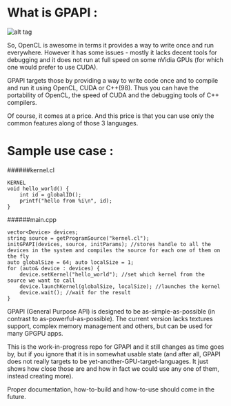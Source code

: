 # What is GPAPI :

![alt tag](https://imgs.xkcd.com/comics/standards.png)

So, OpenCL is awesome in terms it provides a way to write once and run everywhere.
However it has some issues - mostly it lacks decent tools for debugging and it does not run at full speed on some nVidia GPUs (for which one would prefer to use CUDA).

GPAPI targets those by providing a way to write code once and to compile and run it using OpenCL, CUDA or C++(98).
Thus you can have the portability of OpenCL, the speed of CUDA and the debugging tools of C++ compilers.

Of course, it comes at a price. And this price is that you can use only the common features along of those 3 languages.

# Sample use case :
######kernel.cl
```
KERNEL
void hello_world() {
    int id = globalID();
    printf("hello from %i\n", id);
}
```


######main.cpp
```
vector<Device> devices;
string source = getProgramSource("kernel.cl");
initGPAPI(devices, source, initParams); //stores handle to all the devices in the system and compiles the source for each one of them on the fly
auto globalSize = 64; auto localSize = 1;
for (auto& device : devices) {
    device.setKernel("hello_world"); //set which kernel from the source we want to call
    device.launchKernel(globalSize, localSize); //launches the kernel
    device.wait(); //wait for the result
}
```

GPAPI (General Purpose API) is designed to be as-simple-as-possible (in contrast to as-powerful-as-possible). The current version lacks textures support, complex memory management and others, 
but can be used for many GPGPU apps.

This is the work-in-progress repo for GPAPI and it still changes as time goes by, but if you ignore that it is in somewhat usable state (and after all, GPAPI does not really targets to be yet-another-GPU-target-languages. It just shows how close those are and how in fact we could use any one of them, instead creating more).

Proper documentation, how-to-build and how-to-use should come in the future.
